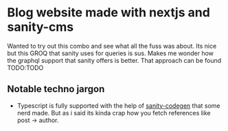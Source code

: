 # Blog website made with nextjs and sanity-cms
Wanted to try out this combo and see what all the fuss was about.
Its nice but this GROQ that sanity uses for queries is sus.
Makes me wonder how the graphql support that sanity offers is better.
That approach can be found TODO:TODO

## Notable techno jargon
- Typescript is fully supported with the help of [sanity-codegen](https://www.sanity.io/plugins/sanity-codegen) that some nerd made.
But as i said its kinda crap how you fetch references like post -> author.



